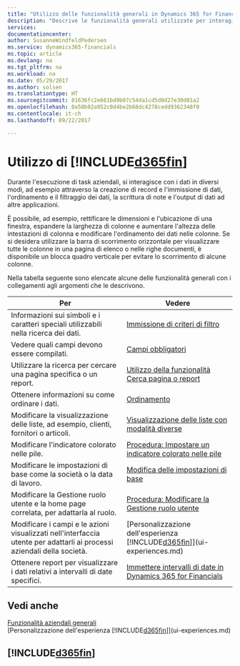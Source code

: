 ```yaml
---
title: "Utilizzo delle funzionalità generali in Dynamics 365 for Financials | Documenti Microsoft"
description: "Descrive le funzionalità generali utilizzate per interagire con i dati in Financials, ad esempio per immettere valori, ordinare dati e modificare le visualizzazioni."
services: 
documentationcenter: 
author: SusanneWindfeldPedersen
ms.service: dynamics365-financials
ms.topic: article
ms.devlang: na
ms.tgt_pltfrm: na
ms.workload: na
ms.date: 05/29/2017
ms.author: solsen
ms.translationtype: HT
ms.sourcegitcommit: 81636fc2e661bd9b07c54da1cd5d0d27e30d01a2
ms.openlocfilehash: 0a50b92a952c0d4be2b68dc4278cedd9362348f0
ms.contentlocale: it-ch
ms.lasthandoff: 09/22/2017

---
```

# <a name="working-with-included365finincludesd365finlongmdmd"></a>Utilizzo di [!INCLUDE[d365fin](includes/d365fin_long_md.md)]
Durante l'esecuzione di task aziendali, si interagisce con i dati in diversi modi, ad esempio attraverso la creazione di record e l'immissione di dati, l'ordinamento e il filtraggio dei dati, la scrittura di note e l'output di dati ad altre applicazioni.

È possibile, ad esempio, rettificare le dimensioni e l'ubicazione di una finestra, espandere la larghezza di colonne e aumentare l'altezza delle intestazioni di colonna e modificare l'ordinamento dei dati nelle colonne. Se si desidera utilizzare la barra di scorrimento orizzontale per visualizzare tutte le colonne in una pagina di elenco o nelle righe documenti, è disponibile un blocca quadro verticale per evitare lo scorrimento di alcune colonne.

Nella tabella seguente sono elencate alcune delle funzionalità generali con i collegamenti agli argomenti che le descrivono.

| Per | Vedere |
| --- | --- |
| Informazioni sui simboli e i caratteri speciali utilizzabili nella ricerca dei dati. |[Immissione di criteri di filtro](ui-enter-criteria-filters.md) |
| Vedere quali campi devono essere compilati. |[Campi obbligatori](ui-mandatory-fields.md) |
| Utilizzare la ricerca per cercare una pagina specifica o un report. |[Utilizzo della funzionalità Cerca pagina o report](ui-search.md) |
| Ottenere informazioni su come ordinare i dati. |[Ordinamento](ui-sorting.md) |
| Modificare la visualizzazione delle liste, ad esempio, clienti, fornitori o articoli. |[Visualizzazione delle liste con modalità diverse](across-display-lists-different-views.md) |
| Modificare l'indicatore colorato nelle pile. |[Procedura: Impostare un indicatore colorato nelle pile](ui-how-setup-colored-indicator-cues.md) |
| Modificare le impostazioni di base come la società o la data di lavoro. |[Modifica delle impostazioni di base](ui-change-basic-settings.md) |
| Modificare la Gestione ruolo utente e la home page correlata, per adattarla al ruolo. |[Procedura: Modificare la Gestione ruolo utente](change-role.md) |
| Modificare i campi e le azioni visualizzati nell'interfaccia utente per adattarli ai processi aziendali della società. |[Personalizzazione dell'esperienza [!INCLUDE[d365fin](includes/d365fin_md.md)]](ui-experiences.md) |
| Ottenere report per visualizzare i dati relativi a intervalli di date specifici. |[Immettere intervalli di date in Dynamics 365 for Financials](ui-enter-date-ranges.md) |

## <a name="see-also"></a>Vedi anche
[Funzionalità aziendali generali](ui-across-business-areas.md)  
[Personalizzazione dell'esperienza [!INCLUDE[d365fin](includes/d365fin_md.md)]](ui-experiences.md)  

## [!INCLUDE[d365fin](includes/free_trial_md.md)]

